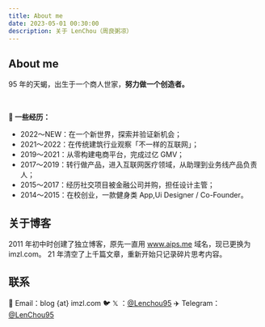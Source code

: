```yaml
---
title: About me
date: 2023-05-01 00:30:00
description: 关于 LenChou（周良粥凉）
---
```


## About me



95 年的天蝎，出生于一个商人世家，**努力做一个创造者。**


<br/>

**🦾 一些经历：**

- 2022～NEW：在一个新世界，探索并验证新机会；
- 2021～2022：在传统建筑行业观察「不一样的互联网」；
- 2019～2021：从零构建电商平台，完成过亿 GMV；
- 2017～2019：转行做产品，进入互联网医疗领域，从助理到业务线产品负责人；
- 2015～2017：经历社交项目被金融公司并购，担任设计主管；
- 2014～2015：在校创业，一款健身类 App,Ui Designer / Co-Founder。

## 关于博客
2011 年初中时创建了独立博客，原先一直用 www.aips.me 域名，现已更换为 imzl.com。
21 年清空了上千篇文章，重新开始只记录碎片思考内容。

## 联系
📮 Email：blog {at} imzl.com
🐦 𝕏 ：[@Lenchou95](https://x.com/lenchou95)
✈️ Telegram：[@LenChou95](https://t.me/lenchou95)









